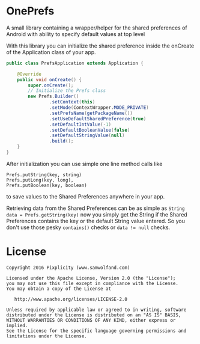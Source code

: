 OnePrefs
===============
A small library containing a wrapper/helper for the shared preferences of Android with ability to specify default values at top level

With this library you can initialize the shared preference inside the onCreate of the Application class of your app.

```Java
public class PrefsApplication extends Application {

    @Override
    public void onCreate() {
        super.onCreate();
        // Initialize the Prefs class
        new Prefs.Builder()
                .setContext(this)
                .setMode(ContextWrapper.MODE_PRIVATE)
                .setPrefsName(getPackageName())
                .setUseDefaultSharedPreference(true)
                .setDefaultIntValue(-1)
                .setDefaultBooleanValue(false)
                .setDefaultStringValue(null)
                .build();
    }
}
```

After initialization you can use simple one line method calls like 
````
Prefs.putString(key, string)
Prefs.putLong(key, long),  
Prefs.putBoolean(key, boolean)
````
to save values to the Shared Preferences anywhere in your app.

Retrieving data from the Shared Preferences can be as simple as `String data = Prefs.getString(key)` now you simply get the String if the Shared Preferences contains the key or the default String value entered. So you don't use those pesky `contains()` checks or `data != null` checks.

# License
```
Copyright 2016 Pixplicity (www.samwolfand.com)

Licensed under the Apache License, Version 2.0 (the "License");
you may not use this file except in compliance with the License.
You may obtain a copy of the License at

   http://www.apache.org/licenses/LICENSE-2.0

Unless required by applicable law or agreed to in writing, software
distributed under the License is distributed on an "AS IS" BASIS,
WITHOUT WARRANTIES OR CONDITIONS OF ANY KIND, either express or implied.
See the License for the specific language governing permissions and
limitations under the License.
```
